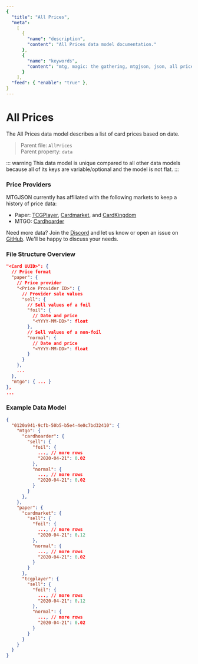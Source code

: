 ```yaml
---
{
  "title": "All Prices",
  "meta":
    [
      {
        "name": "description",
        "content": "All Prices data model documentation."
      },
      {
        "name": "keywords",
        "content": "mtg, magic: the gathering, mtgjson, json, all prices, prices"
      }
    ],
  "feed": { "enable": "true" },
}
---
```


# All Prices

The All Prices data model describes a list of card prices based on date.

> Parent file: `AllPrices`  
> Parent property: `data`

::: warning
This data model is unique compared to all other data models because all of its keys are variable/optional and the model is not flat.
:::

### Price Providers

MTGJSON currently has affiliated with the following markets to keep a history of price data:

- Paper: <a href="https://www.tcgplayer.com" target="_blank" rel="noopener noreferrer">TCGPlayer</a>, <a href="https://www.cardmarket.com" target="_blank" rel="noopener noreferrer">Cardmarket</a>, and <a href="https://www.cardkingdom.com" target="_blank" rel="noopener noreferrer">CardKingdom</a>
- MTGO: <a href="https://www.cardhoarder.com" target="_blank" rel="noopener noreferrer">Cardhoarder</a>

Need more data? Join the <a href="https://discord.gg/74GUQDE" rel="noopener noreferrer" target="_blank">Discord</a> and let us know or open an issue on <a href="https://github.com/mtgjson/mtgjson-website/issues" rel="noopener noreferrer" target="_blank">GitHub</a>. We'll be happy to discuss your needs.

### File Structure Overview

```json
"<Card UUID>": {
  // Price format
  "paper": {
    // Price provider
    "<Price Provider ID>": {
      // Provider sale values
      "sell": {
        // Sell values of a foil
        "foil": {
          // Date and price
          "<YYYY-MM-DD>": float
        },
        // Sell values of a non-foil
        "normal": {
          // Date and price
          "<YYYY-MM-DD>": float
        }
      }
    },
    ...
  },
  "mtgo": { ... }
},
...
```

### Example Data Model

```json
{
  "0120a941-9cfb-50b5-b5e4-4e0c7bd32410": {
    "mtgo": {
      "cardhoarder": {
        "sell": {
          "foil": {
            ..., // more rows
            "2020-04-21": 0.02
          },
          "normal": {
            ..., // more rows
            "2020-04-21": 0.02
          }
        }
      },
    },
    "paper": {
      "cardmarket": {
        "sell": {
          "foil": {
            ..., // more rows
            "2020-04-21": 0.12
          },
          "normal": {
            ..., // more rows
            "2020-04-21": 0.02
          }
        }
      },
      "tcgplayer": {
        "sell": {
          "foil": {
            ..., // more rows
            "2020-04-21": 0.12
          },
          "normal": {
            ..., // more rows
            "2020-04-21": 0.02
          }
        }
      }
    }
  }
}
```
